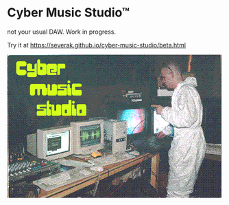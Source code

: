 # Cyber Music Studio™

not your usual DAW. Work in progress. 

Try it at https://severak.github.io/cyber-music-studio/beta.html

![](img/preview.png)
